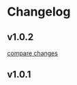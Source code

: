 # Changelog


## v1.0.2

[compare changes](https://github.com/hedint/nuxt3-gtm/compare/v1.0.1...v1.0.2)

## v1.0.1

